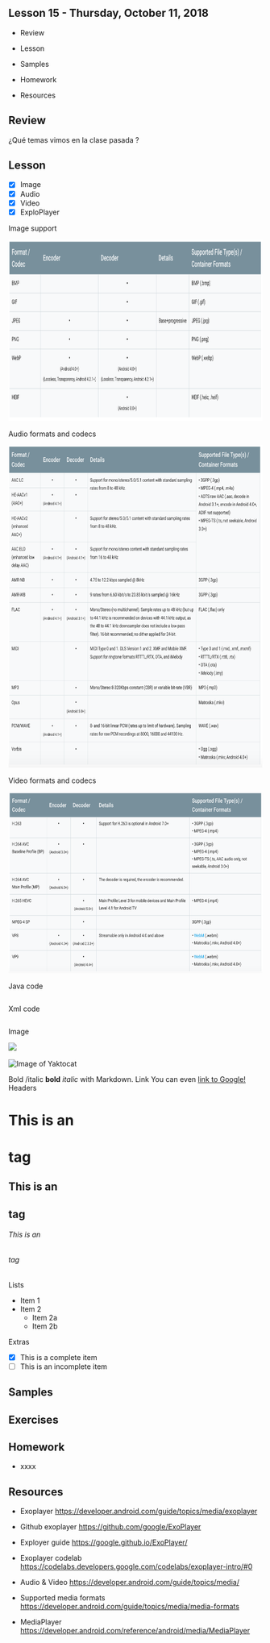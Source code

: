 ## Lesson 15 - Thursday, October 11, 2018

- Review

- Lesson

- Samples

- Homework

- Resources

## Review

¿Qué temas vimos en la clase pasada ?

## Lesson

- [x] Image
- [x] Audio
- [x] Video
- [x] ExploPlayer

Image support

<img src="https://raw.githubusercontent.com/learning-android-pe/training-resources/master/media/android_image_formats.png" height="360" />

Audio formats and codecs

<img src="https://raw.githubusercontent.com/learning-android-pe/training-resources/master/media/android_audio_formats.png" height="640" />

Video formats and codecs

<img src="https://raw.githubusercontent.com/learning-android-pe/training-resources/master/media/android_video_formats.png" height="360" />


Java code

```java

```

Xml code 

```xml

```

Image

<img src="https://developer.android.com/images/fundamentals/diagram_backstack_singletask_multiactivity.png" height="360" />

![Image of Yaktocat](https://octodex.github.com/images/yaktocat.png)

Bold /italic
**bold**
*italic* with Markdown. 
Link 
You can even [link to Google!](http://google.com)
Headers

# This is an <h1> tag
## This is an <h2> tag
###### This is an <h6> tag

Lists

* Item 1
* Item 2
  * Item 2a
  * Item 2b

Extras

- [x] This is a complete item
- [ ] This is an incomplete item

## Samples

## Exercises

## Homework
- xxxx

## Resources 

- Exoplayer https://developer.android.com/guide/topics/media/exoplayer

- Github exoplayer https://github.com/google/ExoPlayer

- Exployer guide https://google.github.io/ExoPlayer/

- Exoplayer codelab https://codelabs.developers.google.com/codelabs/exoplayer-intro/#0

- Audio & Video https://developer.android.com/guide/topics/media/

- Supported media formats https://developer.android.com/guide/topics/media/media-formats

- MediaPlayer https://developer.android.com/reference/android/media/MediaPlayer


